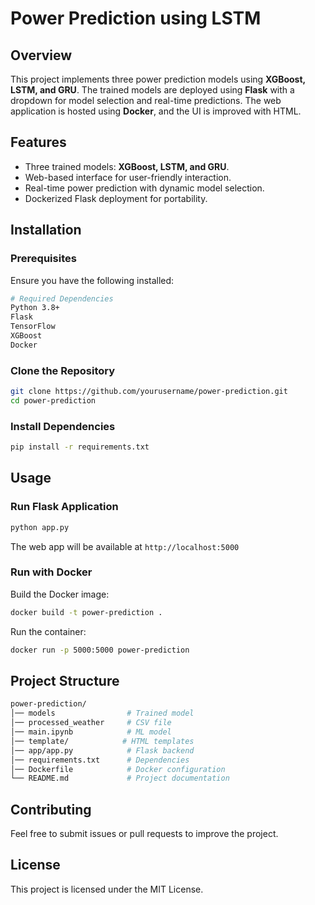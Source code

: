 # Power Prediction using LSTM

## Overview
This project implements three power prediction models using **XGBoost, LSTM, and GRU**. The trained models are deployed using **Flask** with a dropdown for model selection and real-time predictions. The web application is hosted using **Docker**, and the UI is improved with HTML.

## Features
- Three trained models: **XGBoost, LSTM, and GRU**.
- Web-based interface for user-friendly interaction.
- Real-time power prediction with dynamic model selection.
- Dockerized Flask deployment for portability.

## Installation
### Prerequisites
Ensure you have the following installed:
```sh
# Required Dependencies
Python 3.8+
Flask
TensorFlow
XGBoost
Docker
```

### Clone the Repository
```sh
git clone https://github.com/yourusername/power-prediction.git
cd power-prediction
```

### Install Dependencies
```sh
pip install -r requirements.txt
```

## Usage
### Run Flask Application
```sh
python app.py
```
The web app will be available at `http://localhost:5000`

### Run with Docker
Build the Docker image:
```sh
docker build -t power-prediction .
```
Run the container:
```sh
docker run -p 5000:5000 power-prediction
```

## Project Structure
```sh
power-prediction/
│── models                # Trained model
│── processed_weather     # CSV file
│── main.ipynb            # ML model      
│── template/            # HTML templates
│── app/app.py            # Flask backend
│── requirements.txt      # Dependencies
│── Dockerfile            # Docker configuration
└── README.md             # Project documentation
```

## Contributing
Feel free to submit issues or pull requests to improve the project.

## License
This project is licensed under the MIT License.
